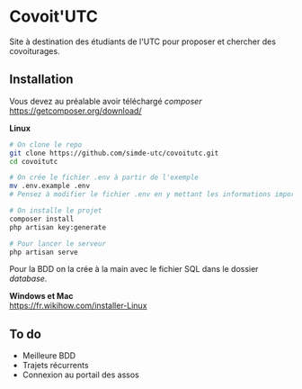 # Covoit'UTC
Site à destination des étudiants de l'UTC pour proposer et chercher des covoiturages.

## Installation
Vous devez au préalable avoir téléchargé *composer* https://getcomposer.org/download/

**Linux**
```bash
# On clone le repo
git clone https://github.com/simde-utc/covoitutc.git
cd covoitutc

# On crée le fichier .env à partir de l'exemple
mv .env.example .env
# Pensez à modifier le fichier .env en y mettant les informations importantes

# On installe le projet
composer install
php artisan key:generate

# Pour lancer le serveur
php artisan serve
```
Pour la BDD on la crée à la main avec le fichier SQL dans le dossier *database*.

**Windows et Mac** \
https://fr.wikihow.com/installer-Linux

## To do
* Meilleure BDD
* Trajets récurrents
* Connexion au portail des assos
